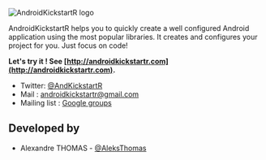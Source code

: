 ![AndroidKickstartR logo](https://raw.github.com/a-thomas/androidkickstartr/master/header.png)

AndroidKickstartR helps you to quickly create a well configured Android application using the most popular libraries. It creates and configures your project for you. Just focus on code!

**Let's try it ! See [http://androidkickstartr.com](http://androidkickstartr.com).**

* Twitter: [@AndKickstartR](https://twitter.com/AndKickstartr)
* Mail : [androidkickstartr@gmail.com](mailto:androidkickstartr@gmail.com)
* Mailing list : [Google groups](https://groups.google.com/d/forum/androidkickstartr)

## Developed by
* Alexandre THOMAS - [@AleksThomas](https://twitter.com/AleksThomas)
